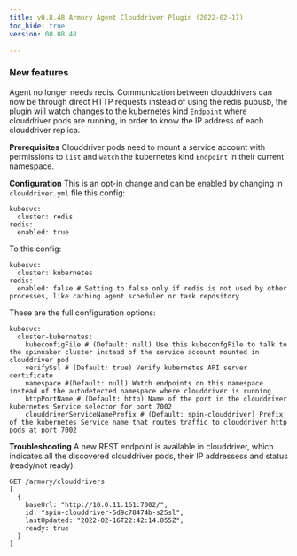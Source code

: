 ```yaml
---
title: v0.8.48 Armory Agent Clouddriver Plugin (2022-02-17)
toc_hide: true
version: 00.08.48

---
```


### New features

Agent no longer needs redis. Communication between clouddrivers can now be through direct HTTP requests instead of using the redis pubusb, the plugin will watch changes to the kubernetes kind `Endpoint` where clouddriver pods are running, in order to know the IP address of each clouddriver replica.

**Prerequisites**
Clouddriver pods need to mount a service account with permissions to `list` and `watch` the kubernetes kind `Endpoint` in their current namespace.

**Configuration**
This is an opt-in change and can be enabled by changing in `clouddriver.yml` file this config:

```
kubesvc:
  cluster: redis
redis:
  enabled: true
```

To this config:

```
kubesvc:
  cluster: kubernetes
redis:
  enabled: false # Setting to false only if redis is not used by other processes, like caching agent scheduler or task repository
```

These are the full configuration options:
```
kubesvc:
  cluster-kubernetes:
    kubeconfigFile # (Default: null) Use this kubeconfgFile to talk to the spinnaker cluster instead of the service account mounted in clouddriver pod
    verifySsl # (Default: true) Verify kubernetes API server certificate
    namespace #(Default: null) Watch endpoints on this namespace instead of the autodetected namespace where clouddriver is running
    httpPortName # (Default: http) Name of the port in the clouddriver kubernetes Service selector for port 7002
    clouddriverServiceNamePrefix # (Default: spin-clouddriver) Prefix of the kubernetes Service name that routes traffic to clouddriver http pods at port 7002
```

**Troubleshooting**
A new REST endpoint is available in clouddriver, which indicates all the discovered clouddriver pods, their IP addressess and status (ready/not ready):
```
GET /armory/clouddrivers
[
  {
    baseUrl: "http://10.0.11.161:7002/",
    id: "spin-clouddriver-5d9c78474b-s25sl",
    lastUpdated: "2022-02-16T22:42:14.855Z",
    ready: true
  }
]
```
